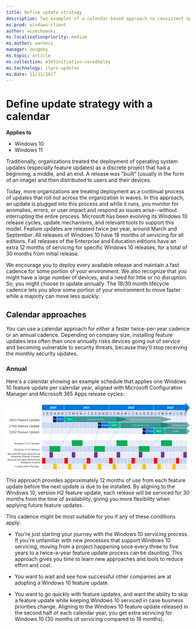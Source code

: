 ```yaml
---
title: Define update strategy
description: Two examples of a calendar-based approach to consistent update installation
ms.prod: windows-client
author: aczechowski
ms.localizationpriority: medium
ms.author: aaroncz
manager: dougeby
ms.topic: article
ms.collection: m365initiative-coredeploy
ms.technology: itpro-updates
ms.date: 12/31/2017
---
```


# Define update strategy with a calendar

**Applies to**

- Windows 10
- Windows 11

Traditionally, organizations treated the deployment of operating system updates (especially feature updates) as a discrete project that had a beginning, a middle, and an end. A release was "built" (usually in the form of an image) and then distributed to users and their devices.

Today, more organizations are treating deployment as a continual process of updates that roll out across the organization in waves. In this approach, an update is plugged into this process and while it runs, you monitor for anomalies, errors, or user impact and respond as issues arise--without interrupting the entire process. Microsoft has been evolving its Windows 10 release cycles, update mechanisms, and relevant tools to support this model. Feature updates are released twice per year, around March and September. All releases of Windows 10 have 18 months of servicing for all editions. Fall releases of the Enterprise and Education editions have an extra 12 months of servicing for specific Windows 10 releases, for a total of 30 months from initial release.

We encourage you to deploy every available release and maintain a fast cadence for some portion of your environment. We also recognize that you might have a large number of devices, and a need for little or no disruption. So, you might choose to update annually. The 18/30 month lifecycle cadence lets you allow some portion of your environment to move faster while a majority can move less quickly.

## Calendar approaches
You can use a calendar approach for either a faster twice-per-year cadence or an annual cadence. Depending on company size, installing feature updates less often than once annually risks devices going out of service and becoming vulnerable to security threats, because they'll stop receiving the monthly security updates.

### Annual
Here's a calendar showing an example schedule that applies one Windows 10 feature update per calendar year, aligned with Microsoft Configuration Manager and Microsoft 365 Apps release cycles:

[ ![Calendar showing an annual update cadence.](images/annual-calendar.png) ](images/annual-calendar.png#lightbox)

This approach provides approximately 12 months of use from each feature update before the next update is due to be installed. By aligning to the Windows 10, version H2 feature update, each release will be serviced for 30 months from the time of availability, giving you more flexibility when applying future feature updates.

This cadence might be most suitable for you if any of these conditions apply:

- You're just starting your journey with the Windows 10 servicing process. If you're unfamiliar with new processes that support Windows 10 servicing, moving from a project happening once every three to five years to a twice-a-year feature update process can be daunting. This approach gives you time to learn new approaches and tools to reduce effort and cost.

- You want to wait and see how successful other companies are at adopting a Windows 10 feature update.

- You want to go quickly with feature updates, and want the ability to skip a feature update while keeping Windows 10 serviced in case business priorities change. Aligning to the Windows 10 feature update released in the second half of each calendar year, you get extra servicing for Windows 10 (30 months of servicing compared to 18 months).



